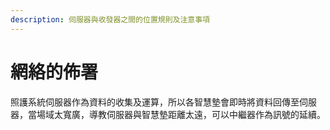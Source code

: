 ```yaml
---
description: 伺服器與收發器之間的位置規則及注意事項
---
```


# 網絡的佈署

照護系統伺服器作為資料的收集及運算，所以各智慧墊會即時將資料回傳至伺服器，當場域太寬廣，導教伺服器與智慧墊距離太遠，可以中繼器作為訊號的延續。

